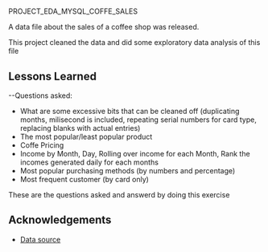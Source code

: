 
# 
PROJECT_EDA_MYSQL_COFFE_SALES

A data file about the sales of a coffee shop was released.

This project cleaned the data and did some exploratory data analysis of this file
## Lessons Learned

--Questions asked:

- What are some excessive bits that can be cleaned off (duplicating months, milisecond is included, repeating serial numbers for card type, replacing blanks with actual entries)
- The most popular/least popular product
- Coffe Pricing
- Income by Month, Day, Rolling over income for each Month, Rank the incomes generated daily for each months
- Most popular purchasing methods (by numbers and percentage)
- Most frequent customer (by card only)

These are the questions asked and answerd by doing this exercise
## Acknowledgements

 - [Data source](https://www.kaggle.com/datasets/ihelon/coffee-sales)
